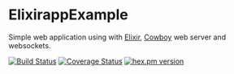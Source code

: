 ElixirappExample
================

Simple web application using with [Elixir](http://elixir-lang.org/), [Cowboy](http://ninenines.eu/docs/en/cowboy/HEAD/guide/introduction/) web server and websockets.

[![Build Status](https://travis-ci.org/mtanzi/elixirapp_example.svg?branch=master)](https://travis-ci.org/mtanzi/elixirapp_example)
[![Coverage Status](https://coveralls.io/repos/mtanzi/elixirapp_example/badge.png?branch=master)](https://coveralls.io/r/mtanzi/elixirapp_example?branch=master)
[![hex.pm version](https://img.shields.io/hexpm/v/elixirapp_example.svg?style=flat)](https://hex.pm/packages/elixirapp_example)
